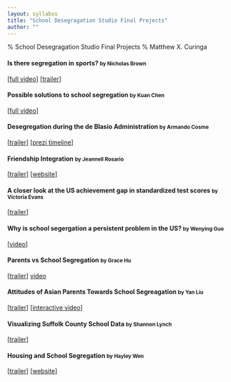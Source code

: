 ```yaml
---
layout: syllabus
title: "School Desegragation Studio Final Projects"
author: ""
---
```


% School Desegragation Studio Final Projects
% Matthew X. Curinga

#### Is there segregation in sports? <small>by Nicholas Brown</small>
[[full video](https://www.youtube.com/watch?v=1PMjBByegGw)]
[[trailer](https://www.youtube.com/watch?v=cQAxr7yhECc)]

#### Possible solutions to school segregation <small>by Kuan Chen</small>
[[full video](https://www.youtube.com/watch?v=1PMjBByegGw)]

#### Desegregation during the de Blasio Administration <small>by Armando Cosme</small>
[[trailer](https://prezi.com/view/h3HVK3VB1G8LVrduLwtu/)]
[[prezi timeline](https://prezi.com/view/h3HVK3VB1G8LVrduLwtu/)]

#### Friendship Integration <small>by Jeannell Rosario</small>
[[trailer](https://youtu.be/M7WwhufU6YE)]
[[website](https://jeanelldelrosario.wixsite.com/capstone)]

#### A closer look at the US achievement gap in standardized test scores <small>by Victoria Evans</small>
[[trailer](https://www.youtube.com/watch?v=O0IdioWPe9c)]

#### Why is school segergation a persistent problem in the US? <small>by Wenying Guo</small>
[[video](https://www.youtube.com/watch?v=blQiluItxng)]

#### Parents vs School Segregation <small>by Grace Hu</small>
[[trailer](https://www.youtube.com/watch?v=M7WwhufU6YE)]
[video](https://www.youtube.com/watch?v=giBhCg23Qi0)

#### Attitudes of Asian Parents Towards School Segreagation <small>by Yan Liu</small>
[[trailer](https://interactrapp.com/share/60a563bf407eb)]
[[interactive video](https://interactrapp.com/share/60a563bf407eb)]

#### Visualizing Suffolk County School Data <small>by Shannon Lynch</small>
[[trailer](https://www.youtube.com/watch?v=8MhJN7upjuI)]

#### Housing and School Segregation <small>by Hayley Wen</small>
[[trailer](https://www.youtube.com/watch?v=PEmu-rRCjcg)]
[[website](https://l81dkmyneg.mobirisesite.com/)]

<style>
footer { display: none }
</style>
